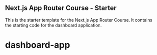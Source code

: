## Next.js App Router Course - Starter

This is the starter template for the Next.js App Router Course. It contains the starting code for the dashboard application.

# dashboard-app
